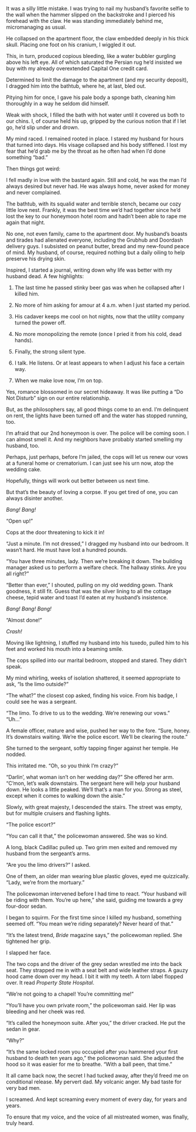   

It was a silly little mistake. I was trying to nail my husband’s favorite selfie to the wall when the hammer slipped on the backstroke and I pierced his forehead with the claw. He was standing immediately behind me, micromanaging as usual.

He collapsed on the apartment floor, the claw embedded deeply in his thick skull. Placing one foot on his cranium, I wiggled it out.

This, in turn, produced copious bleeding, like a water bubbler gurgling above his left eye. All of which saturated the Persian rug he’d insisted we buy with my already overextended Capital One credit card. 

Determined to limit the damage to the apartment (and my security deposit), I dragged him into the bathtub, where he, at last, bled out.

Pitying him for once, I gave his pale body a sponge bath, cleaning him thoroughly in a way he seldom did himself.

Weak with shock, I filled the bath with hot water until it covered us both to our chins. I, of course held his up, gripped by the curious notion that if I let go, he’d slip under and drown.

My mind raced. I remained rooted in place. I stared my husband for hours that turned into days. His visage collapsed and his body stiffened. I lost my fear that he’d grab me by the throat as he often had when I’d done something “bad.”

Then things got weird: 

I fell madly in love with the bastard again. Still and cold, he was the man I’d always desired but never had. He was always home, never asked for money and never complained.

The bathtub, with its squalid water and terrible stench, became our cozy little love nest. Frankly, it was the best time we’d had together since he’d lost the key to our honeymoon hotel room and hadn’t been able to rape me again that night.

No one, not even family, came to the apartment door. My husband’s boasts and tirades had alienated everyone, including the Grubhub and Doordash delivery guys. I subsisted on peanut butter, bread and my new-found peace of mind. My husband, of course, required nothing but a daily oiling to help preserve his drying skin.

Inspired, I started a journal, writing down why life was better with my husband dead. A few highlights:

1. The last time he passed stinky beer gas was when he collapsed after I killed him. 

2. No more of him asking for amour at 4 a.m. when I just started my period.

3. His cadaver keeps me cool on hot nights, now that the utility company turned the power off.

4. No more monopolizing the remote (once I pried it from his cold, dead hands).

5. Finally, the strong silent type.

6. I talk. He listens. Or at least appears to when I adjust his face a certain way.

7. When we make love now, I’m on top.

Yes, romance blossomed in our secret hideaway. It was like putting a “Do Not Disturb” sign on our entire relationship.

But, as the philosophers say, all good things come to an end. I’m delinquent on rent, the lights have been turned off and the water has stopped running, too.

I’m afraid that our 2nd honeymoon is over. The police will be coming soon. I can almost smell it. And my neighbors have probably started smelling my husband, too.

Perhaps, just perhaps, before I’m jailed, the cops will let us renew our vows at a funeral home or crematorium. I can just see his urn now, atop the wedding cake. 

Hopefully, things will work out better between us next time. 

But that’s the beauty of loving a corpse. If you get tired of one, you can always disinter another. 

*Bang! Bang!* 

“Open up!”

Cops at the door threatening to kick it in!

“Just a minute. I’m not dressed,” I dragged my husband into our bedroom. It wasn’t hard. He must have lost a hundred pounds.

“You have three minutes, lady. Then we’re breaking it down. The building manager asked us to perform a welfare check. The hallway stinks. Are you all right?”

“Better than ever,” I shouted, pulling on my old wedding gown. Thank goodness, it still fit. Guess that was the silver lining to all the cottage cheese, tepid water and toast I’d eaten at my husband’s insistence.

*Bang! Bang! Bang!* 

“Almost done!” 

*Crash!*

Moving like lightning, I stuffed my husband into his tuxedo, pulled him to his feet and worked his mouth into a beaming smile.

The cops spilled into our marital bedroom, stopped and stared. They didn’t speak.

My mind whirling, weeks of isolation shattered, it seemed appropriate to ask, “Is the limo outside?”

“The what?” the closest cop asked, finding his voice. From his badge, I could see he was a sergeant.

“The limo. To drive to us to the wedding. We’re renewing our vows.”  
 “Uh…”

A female officer, mature and wise, pushed her way to the fore. “Sure, honey. It’s downstairs waiting. We’re the police escort. We’ll be clearing the route.”

She turned to the sergeant, softly tapping finger against her temple. He nodded.

This irritated me. “Oh, so you think I’m crazy?”

“Darlin’, what woman isn’t on her wedding day?” She offered her arm. “C’mon, let’s walk downstairs. The sergeant here will help your husband down. He looks a little peaked. We’ll that’s a man for you. Strong as steel, except when it comes to walking down the aisle.” 

Slowly, with great majesty, I descended the stairs. The street was empty, but for multiple cruisers and flashing lights.

“The police escort?”

“You can call it that,” the policewoman answered. She was so kind.

A long, black Cadillac pulled up. Two grim men exited and removed my husband from the sergeant’s arms.

“Are you the limo drivers?” I asked.

One of them, an older man wearing blue plastic gloves, eyed me quizzically. “Lady, we’re from the mortuary.”

The policewoman intervened before I had time to react. “Your husband will be riding with them. You’re up here,” she said, guiding me towards a grey four-door sedan.

I began to squirm. For the first time since I killed my husband, something seemed off. “You mean we’re riding separately? Never heard of that.”

“It’s the latest trend, *Bride* magazine says,” the policewoman replied. She tightened her grip. 

I slapped her face.

The two cops and the driver of the grey sedan wrestled me into the back seat. They strapped me in with a seat belt and wide leather straps. A gauzy hood came down over my head. I bit it with my teeth. A torn label flopped over. It read *Property State Hospital*. 

“We’re not going to a chapel! You’re committing me!”

“You’ll have you own private room,” the policewoman said. Her lip was bleeding and her cheek was red.

“It’s called the honeymoon suite. After you,” the driver cracked. He put the sedan in gear.

“Why?”

“It’s the same locked room you occupied after you hammered your first husband to death ten years ago,” the policewoman said. She adjusted the hood so it was easier for me to breathe. “With a ball peen, that time.”

It all came back now, the secret I had tucked away, after they’d freed me on conditional release. My pervert dad. My volcanic anger. My bad taste for very bad men. 

I screamed. And kept screaming every moment of every day, for years and years.

To ensure that my voice, and the voice of all mistreated women, was finally, truly heard.